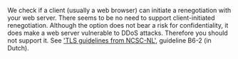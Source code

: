 We check if a client (usually a web browser) can initiate a renegotiation with your web server. There seems to be no need to support client-initiated renegotiation. Although the option does not bear a risk for confidentiality, it does make a web server vulnerable to  DDoS attacks. Therefore you should not support it. See ['TLS guidelines from NCSC-NL'](https://www.ncsc.nl/actueel/whitepapers/ict-beveiligingsrichtlijnen-voor-transport-layer-security-tls.html), guideline B6-2 (in Dutch).
